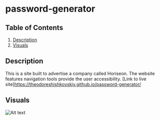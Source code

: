 # password-generator

## Table of Contents
1. [Description](#Description)
2. [Visuals](#visuals)

## Description
This is a site built to advertise a company called Horiseon. The website features navigation tools provide the user accessibility.
[Link to live site]https://theodoreshishkovskiy.github.io/password-generator/

## Visuals
![Alt text](C:\Users\TMShi\Bootcamp\password-generator\Password-Generatorimg.png)